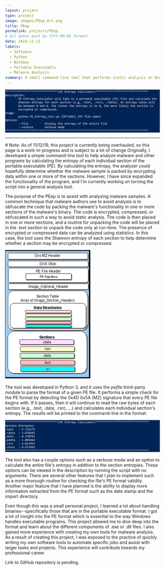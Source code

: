 ```yaml
---
layout: project
type: project
image: images/PEep_Art.png
title: PEep
permalink: projects/PEep
# All dates must be YYYY-MM-DD format!
date: 2019-11-12
labels:
  - Software
  - Python
  - Windows
  - Portable Executable
  - Malware Analysis
summary: A small command-line tool that performs static analysis on Windows portable executable (PE) files with the intent of assisting with basic static analysis of malicious programs.
---
```


<img class="ui image" src="../images/PE_Calc_Description.png">

<hr>
# Note: As of 11/12/19, this project is currently being overhauled, so this page is a work-in-progress and is subject to a lot of change
Originally, I developed a simple command-line tool to help analyze malware and other programs by calculating the entropy of each individual section of the portable executable (PE). By calculating the entropy, the analyzer could hopefully determine whether the malware sample is packed by encrypting data within one or more of the sections. However, I have since expanded the functionality of the program, and I'm currently working on turning the script into a general analysis tool.

The purpose of the PEep is to assist with analyzing malware samples. A common technique that malware authors use to avoid analysis is to obfuscate the code by packing the malware's functionality in one or more sections of the malware's binary. The code is encrypted, compressed, or obfuscated in such a way to avoid static analysis. The code is then placed in one or more sections, and a routine for unpacking the code will be placed in the .text section to unpack the code only at run-time. The presence of encrypted or compressed data can be analyzed using statistics. In this case, the tool uses the Shannon entropy of each section to help determine whether a section may be encrypted or compressed.

<img class="ui image" src="../images/PE_Calc_PE_Format.jpg">

The tool was developed in Python 3, and it uses the <em>pefile</em> third-party module to parse the format of a given PE file. It performs a simple check for the PE format by detecting the 0x4D 0x5A (MZ) signature that every PE file begins with. If it passes, then it will continue to read the raw bytes of each section (e.g., .text, .data, .rsrc, ...) and calculates each individual section's entropy. The results will be printed to the command-line in the format:

<img class="ui image" src="../images/PE_Calc_Normal.png" alt="Program ">

The tool also has a couple options such as a verbose mode and an option to calculate the entire file's entropy in addition to the section entropies. These options can be viewed in the description by running the script with no arguments. There are several other features that I plan to implement such as a more thorough routine for checking the file's PE format validity. Another major feature that I have planned is the ability to display more information extracted from the PE format such as the date stamp and the import directory.

Even though this was a small personal project, I learned a lot about handling binaries--specifically those that are in the portable executable format. I got a lot of insight into the PE format which is essential to the way Windows handles executable programs. This project allowed me to dive deep into the format and learn about the different components of .exe or .dll files. I also gained more experience with creating my own tools for malware analysis. As a result of creating this project, I was exposed to the practice of quickly writing my own software tools to automate specific jobs and assist with larger tasks and projects. This experience will contribute towards my professional career

Link to GitHub repository is pending.




